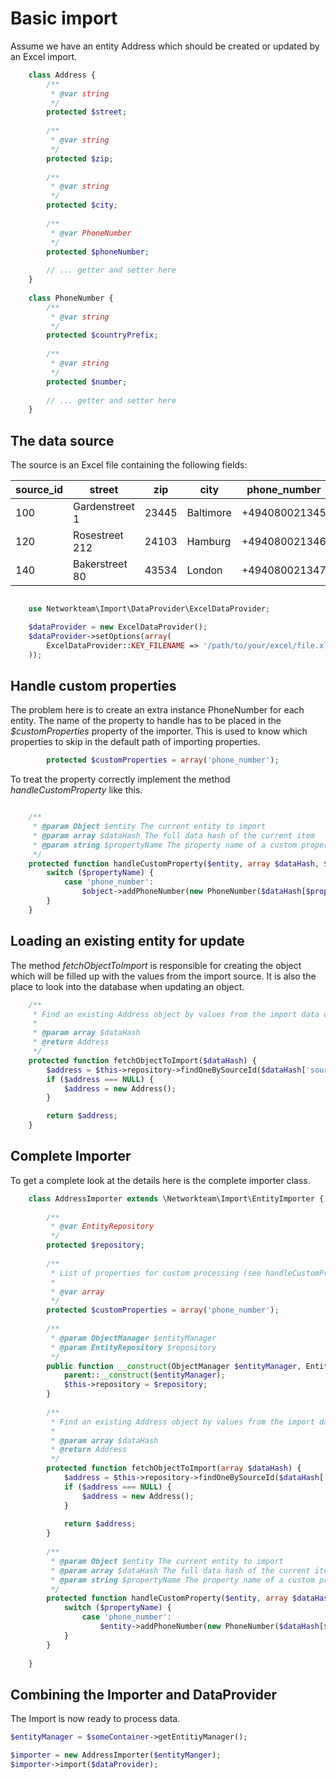
# Basic import


Assume we have an entity Address which should be created or updated by an Excel import. 

```php
	class Address {
		/**
		 * @var string
		 */
		protected $street;
	
		/**
		 * @var string
		 */
		protected $zip;
	
		/**
		 * @var string
		 */
		protected $city;
	
		/**
		 * @var PhoneNumber
		 */
		protected $phoneNumber;
		
		// ... getter and setter here
	}
	
	class PhoneNumber {
		/**
		 * @var string
		 */
		protected $countryPrefix;
	
		/**
		 * @var string
		 */
		protected $number;
		
		// ... getter and setter here
	}
```
## The data source

The source is an Excel file containing the following fields:

|source_id|street        |zip  |city     |phone_number |
|---------|--------------|-----|---------|-------------|
|100      |Gardenstreet 1|23445|Baltimore|+494080021345|
|120      |Rosestreet 212|24103|Hamburg  |+494080021346|
|140      |Bakerstreet 80|43534|London   |+494080021347|

```php

	use Networkteam\Import\DataProvider\ExcelDataProvider;

	$dataProvider = new ExcelDataProvider();
	$dataProvider->setOptions(array(
		ExcelDataProvider::KEY_FILENAME => '/path/to/your/excel/file.xls',
	));
```

## Handle custom properties

The problem here is to create an extra instance PhoneNumber for each entity. 
The name of the property to handle has to be placed in the *$customProperties* 
property of the importer. This is used to know which properties to skip in the default path of importing properties.

```php
		protected $customProperties = array('phone_number');
```
 To treat the property correctly implement the method *handleCustomProperty* like this.

```php

	/**
	 * @param Object $entity The current entity to import
	 * @param array $dataHash The full data hash of the current item
	 * @param string $propertyName The property name of a custom property
	 */
	protected function handleCustomProperty($entity, array $dataHash, $propertyName) {
		switch ($propertyName) {
			case 'phone_number':
				$object->addPhoneNumber(new PhoneNumber($dataHash[$propertyName]));
		}
	}
```


## Loading an existing entity for update

The method *fetchObjectToImport* is responsible for creating the object which will be filled up with the values from the import source. It is also the place to look into the database when updating an object.

```php
	/**
	 * Find an existing Address object by values from the import data or create a new one
	 *
	 * @param array $dataHash
	 * @return Address
	 */
	protected function fetchObjectToImport($dataHash) {
		$address = $this->repository->findOneBySourceId($dataHash['source_id']);
		if ($address === NULL) {
			$address = new Address();
		}

		return $address;
	}
```

## Complete Importer
To get a complete look at the details here is the complete importer class.

```php
	class AddressImporter extends \Networkteam\Import\EntityImporter {
	
		/**
		 * @var EntityRepository
		 */
		protected $repository;
	
		/**
		 * List of properties for custom processing (see handleCustomProperty)
		 *
		 * @var array
		 */
		protected $customProperties = array('phone_number');
	
		/**
		 * @param ObjectManager $entityManager
		 * @param EntityRepository $repository
		 */
		public function __construct(ObjectManager $entityManager, EntityRepository $repository) {
			parent::__construct($entityManager);
			$this->repository = $repository;
		}
	
		/**
		 * Find an existing Address object by values from the import data or create a new one
		 *
		 * @param array $dataHash
		 * @return Address
		 */
		protected function fetchObjectToImport(array $dataHash) {
			$address = $this->repository->findOneBySourceId($dataHash['source_id']);
			if ($address === NULL) {
				$address = new Address();
			}
	
			return $address;
		}
	
		/**
		 * @param Object $entity The current entity to import
		 * @param array $dataHash The full data hash of the current item
		 * @param string $propertyName The property name of a custom property
		 */
		protected function handleCustomProperty($entity, array $dataHash, string $propertyName) {
			switch ($propertyName) {
				case 'phone_number':
					$entity->addPhoneNumber(new PhoneNumber($dataHash[$propertyName]));
			}
		}
	
	}
```


## Combining the Importer and DataProvider

The Import is now ready to process data.

```php
$entityManager = $someContainer->getEntitiyManager();

$importer = new AddressImporter($entityManger);
$importer->import($dataProvider);

```
